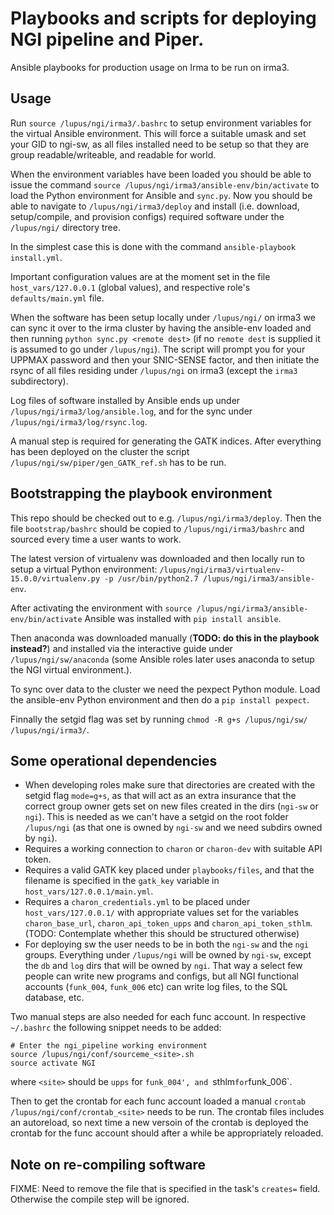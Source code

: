 # Playbooks and scripts for deploying NGI pipeline and Piper. 

Ansible playbooks for production usage on Irma to be run on irma3. 

## Usage 

Run `source /lupus/ngi/irma3/.bashrc` to setup environment variables for the virtual Ansible environment. This will force a suitable umask and set your GID to ngi-sw, as all files installed need to be setup so that they are group readable/writeable, and readable for world. 

When the environment variables have been loaded you should be able to issue the command `source /lupus/ngi/irma3/ansible-env/bin/activate` to load the Python environment for Ansible and `sync.py`. Now you should be able to navigate to `/lupus/ngi/irma3/deploy` and install (i.e. download, setup/compile, and provision configs) required software under the `/lupus/ngi/` directory tree. 

In the simplest case this is done with the command `ansible-playbook install.yml`. 

Important configuration values are at the moment set in the file `host_vars/127.0.0.1` (global values), and respective role's `defaults/main.yml` file. 

When the software has been setup locally under `/lupus/ngi/` on irma3 we can sync it over to the irma cluster by having the ansible-env loaded and then running `python sync.py <remote dest>` (if no `remote dest` is supplied it is assumed to go under `/lupus/ngi`). The script will prompt you for your UPPMAX password and then your SNIC-SENSE factor, and then initiate the rsync of all files residing under `/lupus/ngi` on irma3 (except the `irma3` subdirectory). 

Log files of software installed by Ansible ends up under `/lupus/ngi/irma3/log/ansible.log`, and for the sync under `/lupus/ngi/irma3/log/rsync.log`. 

A manual step is required for generating the GATK indices. After everything has been deployed on the cluster the script `/lupus/ngi/sw/piper/gen_GATK_ref.sh` has to be run. 

## Bootstrapping the playbook environment 

This repo should be checked out to e.g. `/lupus/ngi/irma3/deploy`. Then the file `bootstrap/bashrc` should be copied to `/lupus/ngi/irma3/bashrc` and sourced every time a user wants to work. 

The latest version of virtualenv was downloaded and then locally run to setup a virtual Python environment: `/lupus/ngi/irma3/virtualenv-15.0.0/virtualenv.py -p /usr/bin/python2.7 /lupus/ngi/irma3/ansible-env`.  

After activating the environment with `source /lupus/ngi/irma3/ansible-env/bin/activate` Ansible was installed with `pip install ansible`.
 
Then anaconda was downloaded manually (**TODO: do this in the playbook instead?**) and installed via the interactive guide under `/lupus/ngi/sw/anaconda` (some Ansible roles later uses anaconda to setup the NGI virtual environment.). 

To sync over data to the cluster we need the pexpect Python module. Load the ansible-env Python environment and then do a `pip install pexpect`. 

Finnally the setgid flag was set by running `chmod -R g+s /lupus/ngi/sw/ /lupus/ngi/irma3/`.

## Some operational dependencies

- When developing roles make sure that directories are created with the setgid flag `mode=g+s`, as that will act as an extra insurance that the correct group owner gets set on new files created in the dirs (`ngi-sw` or `ngi`). This is needed as we can't have a setgid on the root folder `/lupus/ngi` (as that one is owned by `ngi-sw` and we need subdirs owned by `ngi`). 
- Requires a working connection to `charon` or `charon-dev` with suitable API token. 
- Requires a valid GATK key placed under `playbooks/files`, and that the filename is specified in the `gatk_key` variable in `host_vars/127.0.0.1/main.yml`. 
- Requires a `charon_credentials.yml` to be placed under `host_vars/127.0.0.1/` with appropriate values set for the variables `charon_base_url`, `charon_api_token_upps` and `charon_api_token_sthlm`. (TODO: Contemplate whether this should be structured otherwise) 
- For deploying sw the user needs to be in both the `ngi-sw` and the `ngi` groups. Everything under `/lupus/ngi` will be owned by `ngi-sw`, except the `db` and `log` dirs that will be owned by `ngi`. That way a select few people can write new programs and configs, but all NGI functional accounts (`funk_004`, `funk_006` etc) can write log files, to the SQL database, etc. 

Two manual steps are also needed for each func account. In respective `~/.bashrc` the following snippet needs to be added: 

	# Enter the ngi_pipeline working environment
	source /lupus/ngi/conf/sourceme_<site>.sh
	source activate NGI

where `<site>` should be `upps` for `funk_004', and `sthlm` for `funk_006`. 

Then to get the crontab for each func account loaded a manual `crontab /lupus/ngi/conf/crontab_<site>` needs to be run. The crontab files includes an autoreload, so next time a new versoin of the crontab is deployed the crontab for the func account should after a while be appropriately reloaded. 

## Note on re-compiling software

FIXME: Need to remove the file that is specified in the task's `creates=` field. Otherwise the compile step will be ignored.  
